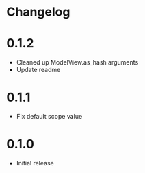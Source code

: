 # Changelog

# 0.1.2
* Cleaned up ModelView.as_hash arguments
* Update readme


# 0.1.1
* Fix default scope value


# 0.1.0
* Initial release

